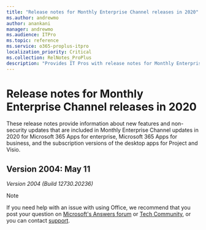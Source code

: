 ```yaml
---
title: "Release notes for Monthly Enterprise Channel releases in 2020"
ms.author: andrewmo
author: anankani
manager: andrewmo
ms.audience: ITPro
ms.topic: reference
ms.service: o365-proplus-itpro
localization_priority: Critical
ms.collection: RelNotes_ProPlus
description: "Provides IT Pros with release notes for Monthly Enterprise Channel releases for Microsoft 365 Apps in 2020"
---
```


# Release notes for Monthly Enterprise Channel releases in 2020

These release notes provide information about new features and non-security updates that are included in Monthly Enterprise Channel updates in 2020 for Microsoft 365 Apps for enterprise, Microsoft 365 Apps for business, and the subscription versions of the desktop apps for Project and Visio.


[//]: # (DO NOT REMOVE)


## Version 2004: May 11
*Version 2004 (Build 12730.20236)*


[//]: # (DO NOT REMOVE END)

> [!NOTE]
> If you need help with an issue with using Office, we recommend that you post your question on [Microsoft's Answers forum](https://answers.microsoft.com/) or [Tech Community](https://techcommunity.microsoft.com/), or you can contact [support](https://support.microsoft.com/contactus).